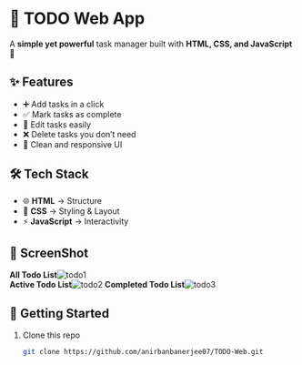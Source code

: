 # 📝 TODO Web App  

A **simple yet powerful** task manager built with **HTML, CSS, and JavaScript** 🚀  

## ✨ Features  
- ➕ Add tasks in a click  
- ✅ Mark tasks as complete  
- 📝 Edit tasks easily  
- ❌ Delete tasks you don’t need  
- 🎨 Clean and responsive UI  

## 🛠️ Tech Stack  
- 🌐 **HTML** → Structure  
- 🎨 **CSS** → Styling & Layout  
- ⚡ **JavaScript** → Interactivity  

## 📸 ScreenShot
**All Todo List**![todo1](https://github.com/user-attachments/assets/be5a3dc7-f228-44e5-ab28-731a4b3ef0d6)  
**Active Todo List**![todo2](https://github.com/user-attachments/assets/6c1c1da7-a855-4bdf-abdc-0b5d775481df)
**Completed Todo List**![todo3](https://github.com/user-attachments/assets/ce0d7b9a-4040-4620-854f-8d161d5b494b)

## 🚀 Getting Started  
1. Clone this repo  
   ```bash
   git clone https://github.com/anirbanbanerjee07/TODO-Web.git 
  

